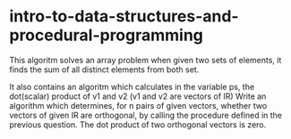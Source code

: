 # intro-to-data-structures-and-procedural-programming
This algoritm solves an array problem when given two sets of elements, it finds the sum of all distinct elements from both set.

It also contains an algoritm which calculates in the variable ps, the dot(scalar) product of v1 and v2 (v1 and v2 are vectors of IR)
Write an algorithm which determines, for n pairs of given vectors, whether two vectors of given IR are orthogonal, by calling the procedure defined in the previous question. The dot product of two orthogonal vectors is zero.
